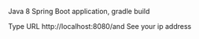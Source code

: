 Java 8 Spring Boot application, gradle build

Type URL http://localhost:8080/and See your ip address


